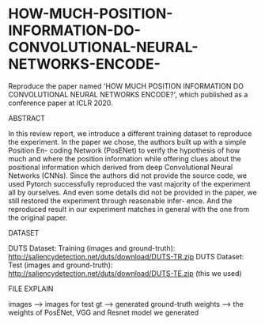 # HOW-MUCH-POSITION-INFORMATION-DO-CONVOLUTIONAL-NEURAL-NETWORKS-ENCODE-
Reproduce the paper named 'HOW MUCH POSITION INFORMATION DO CONVOLUTIONAL NEURAL NETWORKS ENCODE?', which published as a conference paper at ICLR 2020.



ABSTRACT

In this review report, we introduce a different training dataset to reproduce the experiment. In the paper we chose, the authors built up with a simple Position En- coding Network (PosENet) to verify the hypothesis of how much and where the position information while offering clues about the positional information which derived from deep Convolutional Neural Networks (CNNs). Since the authors did not provide the source code, we used Pytorch successfully reproduced the vast majority of the experiment all by ourselves. And even some details did not be provided in the paper, we still restored the experiment through reasonable infer- ence. And the reproduced result in our experiment matches in general with the one from the original paper.



DATASET

DUTS Dataset: Training (images and ground-truth): http://saliencydetection.net/duts/download/DUTS-TR.zip
DUTS Dataset: Test (images and ground-truth): http://saliencydetection.net/duts/download/DUTS-TE.zip (this we used)



FILE EXPLAIN

images --> images for test
gt --> generated ground-truth
weights --> the weights of PosENet, VGG and Resnet model we generated
